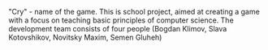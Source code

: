 "Cry" - name of the game.
This is school project, aimed at creating a game with a focus on teaching basic principles of computer science.
The development team consists of four people (Bogdan Klimov, Slava Kotovshikov, Novitsky Maxim, Semen Gluheh)
